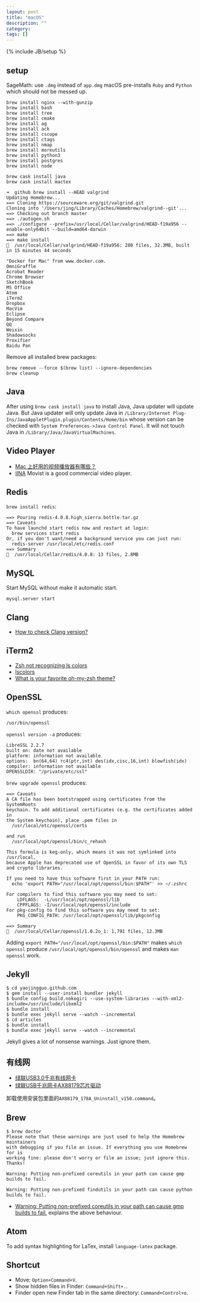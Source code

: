 ```yaml
---
layout: post
title: "macOS"
description: ""
category:
tags: []
---
```

{% include JB/setup %}

## setup
SageMath: use `.dmg` instead of `app.dmg`
macOS pre-installs `Ruby` and `Python` which should not be messed up.

```
brew install nginx --with-gunzip
brew install bash
brew install tree
brew install cmake
brew install ag
brew install ack
brew install cscope
brew install ctags
brew install nmap
brew install moreutils
brew install python3
brew install postgres
brew install node

brew cask install java
brew cask install mactex
```

```
➜  github brew install --HEAD valgrind
Updating Homebrew...
==> Cloning https://sourceware.org/git/valgrind.git
Cloning into '/Users/jing/Library/Caches/Homebrew/valgrind--git'...
==> Checking out branch master
==> ./autogen.sh
==> ./configure --prefix=/usr/local/Cellar/valgrind/HEAD-f19a956 --enable-only64bit --build=amd64-darwin
==> make
==> make install
🍺  /usr/local/Cellar/valgrind/HEAD-f19a956: 280 files, 32.3MB, built in 15 minutes 44 seconds
```

```
"Docker for Mac" from www.docker.com.
OmniGraffle
Acrobat Reader
Chrome Browser
SketchBook
MS Office
Atom
iTerm2
Dropbox
MacVim
Eclipse
Beyond Compare
QQ
Weixin
Shadowsocks
Proxifier
Baidu Pan
```

Remove all installed brew packages:
```
brew remove --force $(brew list) --ignore-dependencies  
brew cleanup
```

## Java
After using `brew cask install java` to install Java, Java updater will update Java. But Java updater will only update Java in
`/Library/Internet Plug-Ins/JavaAppletPlugin.plugin/Contents/Home/bin` whose version can be checked with `System Preferences->Java Control Panel`. It will
not touch Java in `/Library/Java/JavaVirtualMachines`.

## Video Player
- [Mac 上好用的视频播放器有哪些？](https://www.zhihu.com/question/19552878)
- [IINA](https://lhc70000.github.io/iina/)
Movist is a good commercial video player.

## Redis
`brew install redis`:
```
==> Pouring redis-4.0.8.high_sierra.bottle.tar.gz
==> Caveats
To have launchd start redis now and restart at login:
  brew services start redis
Or, if you don't want/need a background service you can just run:
  redis-server /usr/local/etc/redis.conf
==> Summary
🍺  /usr/local/Cellar/redis/4.0.8: 13 files, 2.8MB
```

## MySQL
Start MySQL without make it automatic start.
```
mysql.server start
```

## Clang
- [How to check Clang version?](https://stackoverflow.com/a/36000632/431698)

## iTerm2
- [Zsh not recognizing ls colors](https://superuser.com/questions/700406/zsh-not-recognizing-ls-colors)
- [lscolors](https://geoff.greer.fm/lscolors/)
- [What is your favorite oh-my-zsh theme?](https://www.quora.com/What-is-your-favorite-oh-my-zsh-theme)

## OpenSSL
`which openssl` produces:
```
/usr/bin/openssl
```

`openssl version -a` produces:
```
LibreSSL 2.2.7
built on: date not available
platform: information not available
options:  bn(64,64) rc4(ptr,int) des(idx,cisc,16,int) blowfish(idx)
compiler: information not available
OPENSSLDIR: "/private/etc/ssl"
```

`brew upgrade openssl` produces:

```
==> Caveats
A CA file has been bootstrapped using certificates from the SystemRoots
keychain. To add additional certificates (e.g. the certificates added in
the System keychain), place .pem files in
  /usr/local/etc/openssl/certs

and run
  /usr/local/opt/openssl/bin/c_rehash

This formula is keg-only, which means it was not symlinked into /usr/local,
because Apple has deprecated use of OpenSSL in favor of its own TLS and crypto libraries.

If you need to have this software first in your PATH run:
  echo 'export PATH="/usr/local/opt/openssl/bin:$PATH"' >> ~/.zshrc

For compilers to find this software you may need to set:
    LDFLAGS:  -L/usr/local/opt/openssl/lib
    CPPFLAGS: -I/usr/local/opt/openssl/include
For pkg-config to find this software you may need to set:
    PKG_CONFIG_PATH: /usr/local/opt/openssl/lib/pkgconfig

==> Summary
🍺  /usr/local/Cellar/openssl/1.0.2o_1: 1,791 files, 12.3MB
```

Adding `export PATH="/usr/local/opt/openssl/bin:$PATH"` makes `which openssl`
produce `/usr/local/opt/openssl/bin/openssl` and makes `man openssl` work.

## Jekyll
```
$ cd yaojingguo.github.com
$ gem install --user-install bundler jekyll
$ bundle config build.nokogiri --use-system-libraries --with-xml2-include=/usr/include/libxml2
$ bundle install
$ bundle exec jekyll serve --watch --incremental
$ cd articles
$ bundle install
$ bundle exec jekyll serve --watch --incremental
```
Jekyll gives a lot of nonsense warnings. Just ignore them.

## 有线网
- [绿联USB3.0千兆有线网卡](https://item.jd.com/1751301.html)
- [绿联USB千兆网卡AX88179芯片驱动](http://www.lulian.cn/download/6-cn.html)

卸载使用安装包里面的`AX88179_178A_Uninstall_v150.command`。

## Brew
```
$ brew doctor
Please note that these warnings are just used to help the Homebrew maintainers
with debugging if you file an issue. If everything you use Homebrew for is
working fine: please don't worry or file an issue; just ignore this. Thanks!

Warning: Putting non-prefixed coreutils in your path can cause gmp builds to fail.

Warning: Putting non-prefixed findutils in your path can cause python builds to fail.
```
- [Warning: Putting non-prefixed coreutils in your path can cause gmp builds to fail.](https://github.com/Homebrew/legacy-homebrew/issues/19238) explains the above behaviour.

## Atom
To add syntax highlighting for LaTex, install `language-latex` package.

## Shortcut
- Move: `Option+Command+V`.
- Show hidden files in Finder: `Command+Shift+.`.
- Finder open new Finder tab in the same directory: `Command+Control+o`.
